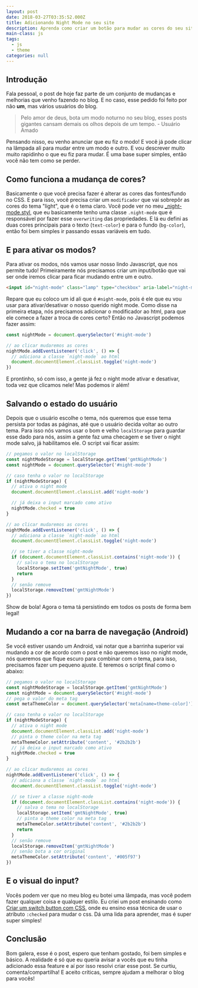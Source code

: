 ```yaml
---
layout: post
date: 2018-03-27T03:35:52.000Z
title: Adicionando Night Mode no seu site
description: Aprenda como criar um botão para mudar as cores do seu site com JS puro.
main-class: js
tags:
  - js
  - theme
categories: null
---
```


## Introdução

Fala pessoal, o post de hoje faz parte de um conjunto de mudanças e melhorias que venho fazendo no blog. E no caso, esse pedido foi feito por não **um**, mas vários usuários do blog.

> Pelo amor de deus, bota um modo noturno no seu blog, esses posts gigantes cansam demais os olhos depois de um tempo. - Usuário Amado

Pensando nisso, eu venho anunciar que eu fiz o modo! E você já pode clicar na lâmpada ali para mudar entre um modo e outro. E vou descrever muito muito rapidinho o que eu fiz para mudar. É uma base super simples, então você não tem como se perder.

## Como funciona a mudança de cores?

Basicamente o que você precisa fazer é alterar as cores das fontes/fundo no CSS. E para isso, você precisa criar um `modificador` que vai sobrepôr as cores do tema "light", que é o tema claro. Você pode ver no meu [_night-mode.styl](https://github.com/willianjusten/willianjusten.com.br/blob/ecde3bd2481c24889932e1abaa5900a68cdc7769/src/styl/_night-mode.styl), que eu basicamente tenho uma classe `.night-mode` que é responsável por fazer esse `overwriting` das propriedades. E lá eu defini as duas cores principais para o texto (`text-color`) e para o fundo (`bg-color`), então foi bem simples ir passando essas variáveis em tudo.

## E para ativar os modos?

Para ativar os modos, nós vamos usar nosso lindo Javascript, que nos permite tudo! Primeiramente nós precisamos criar um input/botão que vai ser onde iremos clicar para ficar mudando entre um e outro.

```html
<input id="night-mode" class="lamp" type="checkbox" aria-label="night-mode" />
```

Repare que eu coloco um id ali que é `#night-mode`, pois é ele que eu vou usar para ativar/desativar o nosso querido night mode. Como disse na primeira etapa, nós precisamos adicionar o modificador ao html, para que ele comece a fazer a troca de cores certo? Então no Javascript podemos fazer assim:

```js
const nightMode = document.querySelector('#night-mode')

// ao clicar mudaremos as cores
nightMode.addEventListener('click', () => {
  // adiciona a classe `night-mode` ao html
  document.documentElement.classList.toggle('night-mode')
})
```

E prontinho, só com isso, a gente já fez o night mode ativar e desativar, toda vez que clicamos nele! Mas podemos ir além!

## Salvando o estado do usuário

Depois que o usuário escolhe o tema, nós queremos que esse tema persista por todas as páginas, até que o usuário decida voltar ao outro tema. Para isso nós vamos usar o bom e velho `localStorage` para guardar esse dado para nós, assim a gente faz uma checagem e se tiver o night mode salvo, já habilitamos ele. O script vai ficar assim:

```js
// pegamos o valor no localStorage
const nightModeStorage = localStorage.getItem('gmtNightMode')
const nightMode = document.querySelector('#night-mode')

// caso tenha o valor no localStorage
if (nightModeStorage) {
  // ativa o night mode
  document.documentElement.classList.add('night-mode')

  // já deixa o input marcado como ativo
  nightMode.checked = true
}

// ao clicar mudaremos as cores
nightMode.addEventListener('click', () => {
  // adiciona a classe `night-mode` ao html
  document.documentElement.classList.toggle('night-mode')

  // se tiver a classe night-mode
  if (document.documentElement.classList.contains('night-mode')) {
    // salva o tema no localStorage
    localStorage.setItem('gmtNightMode', true)
    return
  }
  // senão remove
  localStorage.removeItem('gmtNightMode')
})
```

Show de bola! Agora o tema tá persistindo em todos os posts de forma bem legal!

## Mudando a cor na barra de navegação (Android)

Se você estiver usando um Android, vai notar que a barrinha superior vai mudando a cor de acordo com o post e não queremos isso no night mode, nós queremos que fique escuro para combinar com o tema, para isso, precisamos fazer um pequeno ajuste. E teremos o script final como o abaixo:

```js
// pegamos o valor no localStorage
const nightModeStorage = localStorage.getItem('gmtNightMode')
const nightMode = document.querySelector('#night-mode')
// pega o valor do meta tag
const metaThemeColor = document.querySelector('meta[name=theme-color]')

// caso tenha o valor no localStorage
if (nightModeStorage) {
  // ativa o night mode
  document.documentElement.classList.add('night-mode')
  // pinta o theme color na meta tag
  metaThemeColor.setAttribute('content', '#2b2b2b')
  // já deixa o input marcado como ativo
  nightMode.checked = true
}

// ao clicar mudaremos as cores
nightMode.addEventListener('click', () => {
  // adiciona a classe `night-mode` ao html
  document.documentElement.classList.toggle('night-mode')

  // se tiver a classe night-mode
  if (document.documentElement.classList.contains('night-mode')) {
    // salva o tema no localStorage
    localStorage.setItem('gmtNightMode', true)
    // pinta o theme color na meta tag
    metaThemeColor.setAttribute('content', '#2b2b2b')
    return
  }
  // senão remove
  localStorage.removeItem('gmtNightMode')
  // senão bota a cor original
  metaThemeColor.setAttribute('content', '#005f97')
})
```

## E o visual do input?

Vocês podem ver que no meu blog eu botei uma lâmpada, mas você podem fazer qualquer coisa e qualquer estilo. Eu criei um post ensinando como [Criar um switch button com CSS](https://willianjusten.com.br/criando-um-switch-button-com-css/), onde eu ensino essa técnica de usar o atributo `:checked` para mudar o css. Dá uma lida para aprender, mas é super super simples!

## Conclusão

Bom galera, esse é o post, espero que tenham gostado, foi bem simples e básico. A realidade é só que eu queria avisar a vocês que eu tinha adicionado essa feature e aí por isso resolvi criar esse post. Se curtiu, comenta/compartilha! E aceito críticas, sempre ajudam a melhorar o blog para vocês!
